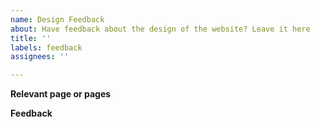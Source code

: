 ```yaml
---
name: Design Feedback
about: Have feedback about the design of the website? Leave it here
title: ''
labels: feedback
assignees: ''

---
```


**Relevant page or pages**

**Feedback**
